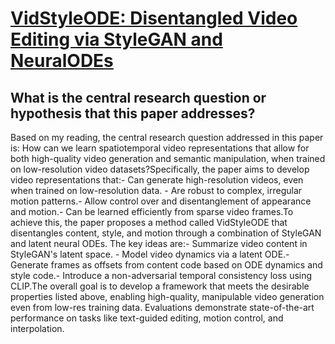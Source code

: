 # [VidStyleODE: Disentangled Video Editing via StyleGAN and NeuralODEs](https://arxiv.org/abs/2304.06020)

## What is the central research question or hypothesis that this paper addresses?

 Based on my reading, the central research question addressed in this paper is: How can we learn spatiotemporal video representations that allow for both high-quality video generation and semantic manipulation, when trained on low-resolution video datasets?Specifically, the paper aims to develop video representations that:- Can generate high-resolution videos, even when trained on low-resolution data. - Are robust to complex, irregular motion patterns.- Allow control over and disentanglement of appearance and motion.- Can be learned efficiently from sparse video frames.To achieve this, the paper proposes a method called VidStyleODE that disentangles content, style, and motion through a combination of StyleGAN and latent neural ODEs. The key ideas are:- Summarize video content in StyleGAN's latent space. - Model video dynamics via a latent ODE.- Generate frames as offsets from content code based on ODE dynamics and style code.- Introduce a non-adversarial temporal consistency loss using CLIP.The overall goal is to develop a framework that meets the desirable properties listed above, enabling high-quality, manipulable video generation even from low-res training data. Evaluations demonstrate state-of-the-art performance on tasks like text-guided editing, motion control, and interpolation.

